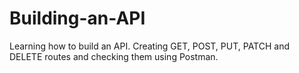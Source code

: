 # Building-an-API
Learning how to build an API. Creating GET, POST, PUT, PATCH and DELETE routes and checking them using Postman.
